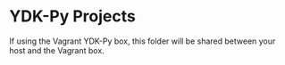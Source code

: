 # YDK-Py Projects
If using the Vagrant YDK-Py box, this folder will be shared between your host and the
Vagrant box. 
